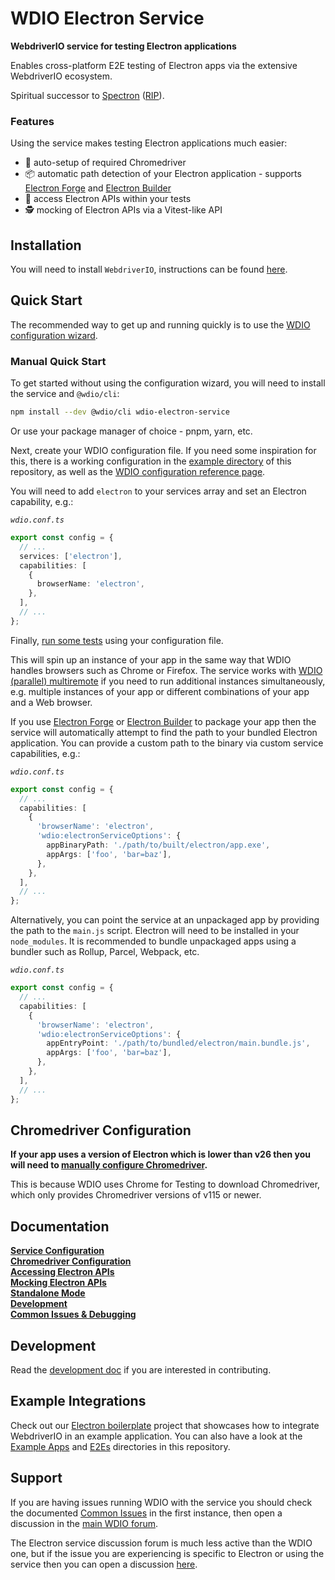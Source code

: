 # WDIO Electron Service

**WebdriverIO service for testing Electron applications**

Enables cross-platform E2E testing of Electron apps via the extensive WebdriverIO ecosystem.

Spiritual successor to [Spectron](https://github.com/electron-userland/spectron) ([RIP](https://github.com/electron-userland/spectron/issues/1045)).

### Features

Using the service makes testing Electron applications much easier:

- 🚗 auto-setup of required Chromedriver
- 📦 automatic path detection of your Electron application - supports [Electron Forge](https://www.electronforge.io/) and [Electron Builder](https://www.electron.build/)
- 🧩 access Electron APIs within your tests
- 🕵️ mocking of Electron APIs via a Vitest-like API

## Installation

You will need to install `WebdriverIO`, instructions can be found [here](https://webdriver.io/docs/gettingstarted).

## Quick Start

The recommended way to get up and running quickly is to use the [WDIO configuration wizard](https://webdriver.io/docs/gettingstarted#initiate-a-webdriverio-setup).

### Manual Quick Start

To get started without using the configuration wizard, you will need to install the service and `@wdio/cli`:

```bash
npm install --dev @wdio/cli wdio-electron-service
```

Or use your package manager of choice - pnpm, yarn, etc.

Next, create your WDIO configuration file. If you need some inspiration for this, there is a working configuration in the [example directory](./example/wdio.conf.ts) of this repository, as well as the [WDIO configuration reference page](https://webdriver.io/docs/configuration).

You will need to add `electron` to your services array and set an Electron capability, e.g.:

_`wdio.conf.ts`_

```ts
export const config = {
  // ...
  services: ['electron'],
  capabilities: [
    {
      browserName: 'electron',
    },
  ],
  // ...
};
```

Finally, [run some tests](https://webdriver.io/docs/gettingstarted#run-test) using your configuration file.

This will spin up an instance of your app in the same way that WDIO handles browsers such as Chrome or Firefox. The service works with [WDIO (parallel) multiremote](https://webdriver.io/docs/multiremote) if you need to run additional instances simultaneously, e.g. multiple instances of your app or different combinations of your app and a Web browser.

If you use [Electron Forge](https://www.electronforge.io/) or [Electron Builder](https://www.electron.build/) to package your app then the service will automatically attempt to find the path to your bundled Electron application. You can provide a custom path to the binary via custom service capabilities, e.g.:

_`wdio.conf.ts`_

```ts
export const config = {
  // ...
  capabilities: [
    {
      'browserName': 'electron',
      'wdio:electronServiceOptions': {
        appBinaryPath: './path/to/built/electron/app.exe',
        appArgs: ['foo', 'bar=baz'],
      },
    },
  ],
  // ...
};
```

Alternatively, you can point the service at an unpackaged app by providing the path to the `main.js` script. Electron will need to be installed in your `node_modules`. It is recommended to bundle unpackaged apps using a bundler such as Rollup, Parcel, Webpack, etc.

_`wdio.conf.ts`_

```ts
export const config = {
  // ...
  capabilities: [
    {
      'browserName': 'electron',
      'wdio:electronServiceOptions': {
        appEntryPoint: './path/to/bundled/electron/main.bundle.js',
        appArgs: ['foo', 'bar=baz'],
      },
    },
  ],
  // ...
};
```

## Chromedriver Configuration

**If your app uses a version of Electron which is lower than v26 then you will need to [manually configure Chromedriver](./docs/configuration/chromedriver-configuration.md#user-managed).**

This is because WDIO uses Chrome for Testing to download Chromedriver, which only provides Chromedriver versions of v115 or newer.

## Documentation

**[Service Configuration](./docs/configuration/service-configuration.md)** \
**[Chromedriver Configuration](./docs/configuration/chromedriver-configuration.md)** \
**[Accessing Electron APIs](./docs/electron-apis/accessing-apis.md)** \
**[Mocking Electron APIs](./docs/electron-apis/mocking-apis.md)** \
**[Standalone Mode](./docs/standalone-mode.md)** \
**[Development](./docs/development.md)** \
**[Common Issues & Debugging](./docs/common-issues-debugging.md)**

## Development

Read the [development doc](./docs/development.md) if you are interested in contributing.

## Example Integrations

Check out our [Electron boilerplate](https://github.com/webdriverio/electron-boilerplate) project that showcases how to integrate WebdriverIO in an example application. You can also have a look at the [Example Apps](./apps/) and [E2Es](./packages/e2e/) directories in this repository.

## Support

If you are having issues running WDIO with the service you should check the documented [Common Issues](./docs/common-issues.md) in the first instance, then open a discussion in the [main WDIO forum](https://github.com/webdriverio/webdriverio/discussions).

The Electron service discussion forum is much less active than the WDIO one, but if the issue you are experiencing is specific to Electron or using the service then you can open a discussion [here](https://github.com/webdriverio-community/wdio-electron-service/discussions).
